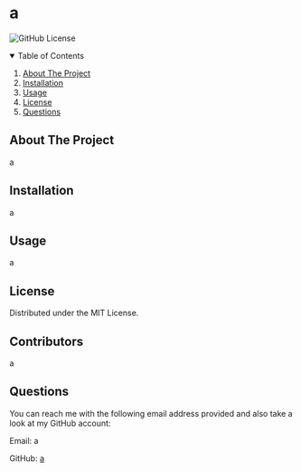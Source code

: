 # a

  ![GitHub License](https://img.shields.io/badge/license-MIT-lightgrey.svg)
  
  <details open="open">
    <summary>Table of Contents</summary>
    <ol>
      <li><a href="#about-the-project">About The Project</a></li>
      <li><a href="#installation">Installation</a></li>
      <li><a href="#usage">Usage</a></li>
      <li><a href="#license">License</a></li>
      <li><a href="#questions">Questions</a></li>
    </ol>
  </details>


  ## About The Project

  a


  ## Installation

  a


  ## Usage

  a


  ## License 
  
  Distributed under the MIT License.


  ## Contributors

  a
  
  
  ## Questions

  You can reach me with the following email address provided and also take a look at my GitHub account:

  Email: a
  
  GitHub: [a](https://github.com/a/)
  